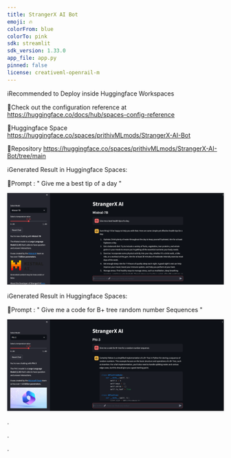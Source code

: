 ```yaml
---
title: StrangerX AI Bot
emoji: 🔥
colorFrom: blue
colorTo: pink
sdk: streamlit
sdk_version: 1.33.0
app_file: app.py
pinned: false
license: creativeml-openrail-m
---
```

ℹ️Recommended to Deploy inside Huggingface Workspaces

🚀Check out the configuration reference at https://huggingface.co/docs/hub/spaces-config-reference

🚀Huggingface Space https://huggingface.co/spaces/prithivMLmods/StrangerX-AI-Bot

🚀Repository https://huggingface.co/spaces/prithivMLmods/StrangerX-AI-Bot/tree/main

ℹ️Generated Result in Huggingface Spaces:

🔮Prompt : " Give me a best tip of a day "


![alt text](assets/zx1.png)


ℹ️Generated Result in Huggingface Spaces:

🔮Prompt : " Give me a code for B+ tree random number Sequences "


![alt text](assets/zx2.png)

.

.

.

